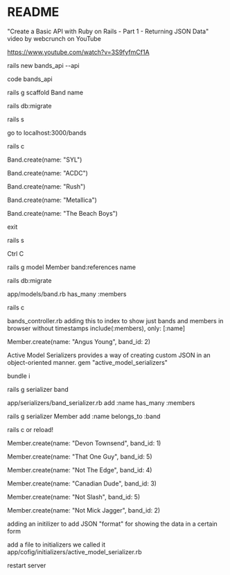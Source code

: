# README

"Create a Basic API with Ruby on Rails - Part 1 - Returning JSON Data" video by webcrunch on YouTube

https://www.youtube.com/watch?v=3S9fyfmCf1A

rails new bands_api --api

code bands_api

rails g scaffold Band name

rails db:migrate

rails s

go to localhost:3000/bands

rails c

Band.create(name: "SYL")

Band.create(name: "ACDC")

Band.create(name: "Rush")

Band.create(name: "Metallica")

Band.create(name: "The Beach Boys")

exit

rails s

Ctrl C

rails g model Member band:references name

rails db:migrate

app/models/band.rb
has_many :members

rails c

bands_controller.rb
adding this to index to show just bands and members in browser without timestamps
include(:members), only: [:name]

Member.create(name: "Angus Young", band_id: 2)

Active Model Serializers provides a way of creating custom JSON in an object-oriented manner.
gem "active_model_serializers"

bundle i

rails g serializer band

app/serializers/band_serializer.rb
add :name
has_many :members

rails g serializer Member
add :name
belongs_to :band

rails c or reload!

Member.create(name: "Devon Townsend", band_id: 1)

Member.create(name: "That One Guy", band_id: 5)

Member.create(name: "Not The Edge", band_id: 4)

Member.create(name: "Canadian Dude", band_id: 3)

Member.create(name: "Not Slash", band_id: 5)

Member.create(name: "Not Mick Jagger", band_id: 2)

adding an initilizer to add JSON "format" for showing the data in a certain form

add a file to initializers
we called it app/cofig/initializers/active_model_serializer.rb

restart server
